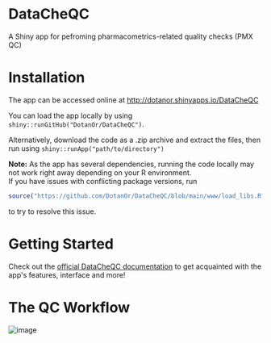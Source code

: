 
# DataCheQC

A Shiny app for pefroming pharmacometrics-related quality checks (PMX QC) 

# Installation

The app can be accessed online at http://dotanor.shinyapps.io/DataCheQC

You can load the app locally by using `shiny::runGitHub("DotanOr/DataCheQC")`.

Alternatively, download the code as a .zip archive and extract the files, then run using `shiny::runApp("path/to/directory")`

**Note:** As the app has several dependencies, running the code locally may not work right away depending on your R environment.  
If you have issues with conflicting package versions, run 
```r
source("https://github.com/DotanOr/DataCheQC/blob/main/www/load_libs.R?raw=TRUE")
``` 
to try to resolve this issue.

# Getting Started

Check out the [official DataCheQC documentation](dotanor.github.io/DataCheQC/) to get acquainted with the app's features, interface and more!
   
      
# The QC Workflow

![image](https://user-images.githubusercontent.com/111221177/227787492-d4a40cfe-94fd-4aa3-99eb-7e64d49cac84.png)

